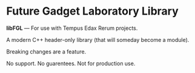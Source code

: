 # Future Gadget Laboratory Library

**libFGL** — For use with Tempus Edax Rerum projects.

A modern C++ header-only library (that will someday become a module).

Breaking changes are a feature.

No support. No guarentees. Not for production use.
